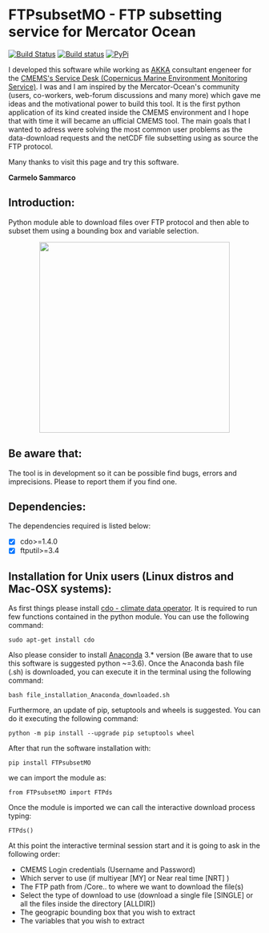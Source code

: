 # FTPsubsetMO - FTP subsetting service for Mercator Ocean

[![Build Status](https://travis-ci.com/carmelosammarco/FTPsubsetMO.png)](https://travis-ci.com/carmelosammarco/FTPsubsetMO) [![Build status](https://ci.appveyor.com/api/projects/status/y4glc7d7ccjb8diq?svg=true)](https://ci.appveyor.com/project/carmelosammarco/FTPsubsetMO) [![PyPi](https://img.shields.io/badge/PyPi-Project-yellow.svg)](https://pypi.org/project/FTPsubsetMO/) 

I developed this software while working as [AKKA](https://www.akka-technologies.com) consultant engeneer for the [CMEMS's Service Desk (Copernicus Marine Environment Monitoring Service)](http://marine.copernicus.eu). I was and I am inspired by the Mercator-Ocean's community (users, co-workers, web-forum discussions and many more) which gave me ideas and the motivational power to build this tool. It is the first python application of its kind created inside the CMEMS environment and I hope that with time it will became an ufficial CMEMS tool. The main goals that I wanted to adress were solving the most common user problems as the data-download requests and the netCDF file subsetting using as source the FTP protocol.

Many thanks to visit this page and try this software.

**Carmelo Sammarco**

## Introduction:

Python module able to download files over FTP protocol and then able to subset them using a bounding box and variable selection.

<p align="center">
  <img width="" height="380" src="DATA/FILE">
</p>

## Be aware that:

The tool is in development so it can be possible find bugs, errors and imprecisions. Please to report them if you find one.

## Dependencies:

The dependencies required is listed below:

- [x] cdo>=1.4.0
- [x] ftputil>=3.4

## Installation for Unix users (Linux distros and Mac-OSX systems):

As first things please install [cdo - climate data operator](https://code.mpimet.mpg.de/projects/cdo). It is required to run few functions contained in the python module. You can use the following command:

```
sudo apt-get install cdo
```

Also please consider to install [Anaconda](https://www.anaconda.com) 3.* version (Be aware that to use this software is suggested python ~=3.6). Once the Anaconda bash file (.sh) is downloaded, you can execute it in the terminal using the following command:

```
bash file_installation_Anaconda_downloaded.sh
```

 Furthermore, an update of pip, setuptools and wheels is suggested. You can do it executing the following command:

```
python -m pip install --upgrade pip setuptools wheel
```

After that run the software installation with:

```
pip install FTPsubsetMO
```
we can import the module as:

```
from FTPsubsetMO import FTPds
```
Once the module is imported we can call the interactive download process typing:

```
FTPds()
```
At this point the interactive terminal session  start and it is going to ask in the following order:

- CMEMS Login credentials (Username and Password)
- Which server to use (if multiyear [MY] or Near real time [NRT] )
- The FTP path from /Core.. to where we want to download the file(s)
- Select the type of download to use (download a single file [SINGLE] or all the files inside the directory [ALLDIR])
- The geograpic bounding box that you wish to extract
- The variables that you wish to extract




